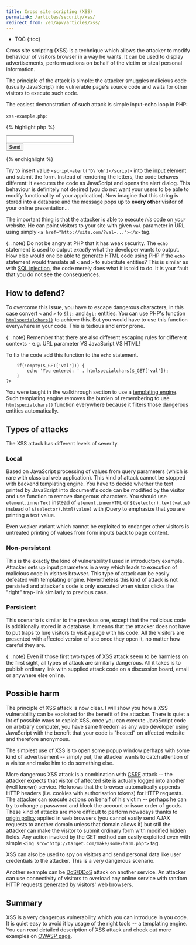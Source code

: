 ```yaml
---
title: Cross site scripting (XSS)
permalink: /articles/security/xss/
redirect_from: /en/apv/articles/xss/
---
```


* TOC
{:toc}

Cross site scripting (XSS) is a technique which allows the attacker to modify behaviour of visitors browser in a way
he wants. It can be used to display advertisements, perform actions on behalf of the victim or steal personal
information.

The principle of the attack is simple: the attacker smuggles malicious code (usually JavaScript) into vulnerable
page's source code and waits for other visitors to execute such code.

The easiest demonstration of such attack is simple input-echo loop in PHP:

`xss-example.php`:

{% highlight php %}
<!DOCTYPE html>
<html>
    <head>
        <title>Simple XSS</title>
        <meta charset="utf-8">
    </head>
    <body>
        <form method="get">
            <input type="text" name="val">
            <br>
            <input type="submit" value="Send">
        </form>
    </body>
</html>
<?php
    if(!empty($_GET['val'])) {
        echo 'You entered: ' . $_GET['val'];
    }
?>
{% endhighlight %}

Try to insert value `<script>alert('D\'oh')</script>` into the input element and submit the form. Instead of
rendering the letters, the code behaves different: it executes the code as JavaScript and opens the alert dialog.
This behaviour is definitely not desired (you do not want your users to be able to modify functionality of your
application). Now imagine that this string is stored into a database and the message pops up to **every other**
visitor of your online presentation...

The important thing is that the attacker is able to execute *his* code on *your* website. He can point visitors
to your site with given `val` parameter in URL using simply `<a href="http://site.com/?val=..."></a>` tag.

{: .note}
Do not be angry at PHP that it has weak security. The `echo` statement is used to output *exactly* what the developer
wants to output. How else would one be able to generate HTML code using PHP if the `echo` statement would translate
all `<` and `>` to substitute entities? This is similar as with [SQL injection](/articles/security/sql-injection/),
the code merely does what it is told to do. It is your fault that you do not see the consequences.

## How to defend?
To overcome this issue, you have to escape dangerous characters, in this case convert `<` and `>` to `&lt;`
and `&gt;` entities. You can use PHP's function [`htmlspecialchars()`](http://php.net/manual/en/function.htmlspecialchars.php)
to achieve this. But you would have to use this function everywhere in your code. This is tedious and error prone.

{: .note}
Remember that there are also different escaping rules for different contexts - e.g. URL parameter VS JavaScript VS HTML!

To fix the code add this function to the `echo` statement.

~~~ php?start_inline=1
    if(!empty($_GET['val'])) {
        echo 'You entered: ' . htmlspecialchars($_GET['val']);
    }
?>
~~~

You were taught in the walkthrough section to use a [templating engine](/walkthrough-slim/templates/). Such templating
engine removes the burden of remembering to use `htmlspecialchars()` function everywhere because it filters those
dangerous entities automatically.

## Types of attacks
The XSS attack has different levels of severity.

### Local
Based on JavaScript processing of values from query parameters (which is rare with classical web application).
This kind of attack cannot be stopped with backend templating engine. You have to decide whether the text
printed by JavaScript into document's code can be modified by the visitor and use function to remove dangerous
characters. You should use `element.innerText` instead of `element.innerHTML` or `$(selector).text(value)`
instead of `$(selector).html(value)` with jQuery to emphasize that you are printing a text value.

Even weaker variant which cannot be exploited to endanger other visitors is untreated printing of values from form
inputs back to page content.

### Non-persistent
This is the exactly the kind of vulnerability I used in introductory example. Attacker sets up input parameters
in a way which leads to execution of malicious code in visitors browser. This type of attack can be easily
defeated with templating engine. Nevertheless this kind of attack is not persisted and attacker's code is
only executed when visitor clicks the "right" trap-link similarly to previous case.

### Persistent
This scenario is similar to the previous one, except that the malicious code is additionally stored in a database.
It means that the attacker does not have to put traps to lure visitors to visit a page with his code.
All the visitors are presented with affected version of site once they open it, no matter how careful they are.

{: .note}
Even if those first two types of XSS attack seem to be harmless on the first sight, all types of attack are similarly
dangerous. All it takes is to publish ordinary link with supplied attack code on a discussion board, email or
anywhere else online.

## Possible harm
The principle of XSS attack is now clear. I will show you how a XSS vulnerability can be exploited for the benefit
of the attacker. There is quiet a lot of possible ways to exploit XSS, once you can execute JavaScript code on
arbitrary computer, you have same freedom as any web developer using JavaScript with the benefit that your code
is "hosted" on affected website and therefore anonymous.

The simplest use of XSS is to open some popup window perhaps with some kind of advertisement -- simply put,
the attacker wants to catch attention of a visitor and make him to do something else.

More dangerous XSS attack is a combination with [CSRF](/articles/security/csrf/) attack -- the attacker expects that visitor
of affected site is actually logged into another (well known) service. He knows that the browser automatically
appends HTTP headers (i.e. cookies with authorisation tokens) for HTTP requests. The attacker can execute actions
on behalf of his victim -- perhaps he can try to change a password and block the account or issue order of goods.
These kind of attacks are more difficult to perform nowadays thanks to [origin policy](https://en.wikipedia.org/wiki/Same-origin_policy)
applied in web browsers (you cannot easily send AJAX requests to another domain unless that domain allows it)
but still the attacker can make the visitor to submit ordinary form with modified hidden fields. Any action invoked
by the GET method can easily exploited even with simple `<img src="http://target.com/make/some/harm.php">` tag.

XSS can also be used to spy on visitors and send personal data like user credentials to the attacker. This is a very
dangerous scenario.

Another example can be [DoS/DDoS](https://en.wikipedia.org/wiki/Denial-of-service_attack) attack on another service.
An attacker can use connectivity of visitors to overload any online service with random HTTP requests generated by
visitors' web browsers.

## Summary
XSS is a very dangerous vulnerability which you can introduce in you code. It is quiet easy to avoid it
by usage of the right tools -- a templating engine. You can read detailed description of XSS attack and check
out more examples on [OWASP page](https://www.owasp.org/index.php/Cross-site_Scripting_(XSS)).
